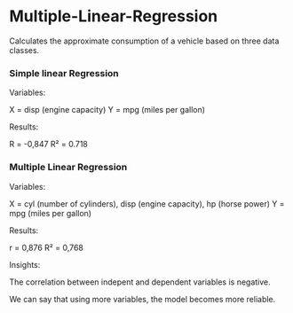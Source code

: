 # Multiple-Linear-Regression
Calculates the approximate consumption of a vehicle based on three data classes.


### Simple linear Regression

Variables:

X = disp (engine capacity)
Y = mpg (miles per gallon)

Results:

R = -0,847
R² = 0.718

### Multiple Linear Regression

Variables:

X = cyl (number of cylinders), disp (engine capacity), hp (horse power)
Y = mpg (miles per gallon)

Results:

r = 0,876
R² = 0,768

Insights:

The correlation between indepent and dependent variables is negative.

We can say that using more variables, the model becomes more reliable. 

